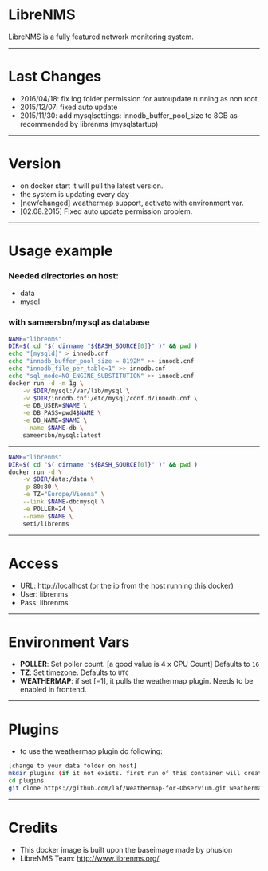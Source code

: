 LibreNMS
====

LibreNMS is a fully featured network monitoring system.

---
Last Changes
===
- 2016/04/18: fix log folder permission for autoupdate running as non root
- 2015/12/07: fixed auto update
- 2015/11/30: add mysqlsettings: innodb_buffer_pool_size to 8GB as recommended by librenms (mysqlstartup)

---
Version
===
- on docker start it will pull the latest version.
- the system is updating every day
- [new/changed] weathermap support, activate with environment var.
- [02.08.2015] Fixed auto update permission problem.

---
Usage example
===
### Needed directories on host:
- data
- mysql

### with sameersbn/mysql as database

```bash
NAME="librenms"
DIR=$( cd "$( dirname "${BASH_SOURCE[0]}" )" && pwd )
echo "[mysqld]" > innodb.cnf
echo "innodb_buffer_pool_size = 8192M" >> innodb.cnf
echo "innodb_file_per_table=1" >> innodb.cnf
echo "sql_mode=NO_ENGINE_SUBSTITUTION" >> innodb.cnf
docker run -d -m 1g \
	-v $DIR/mysql:/var/lib/mysql \
	-v $DIR/innodb.cnf:/etc/mysql/conf.d/innodb.cnf \
	-e DB_USER=$NAME \
	-e DB_PASS=pwd4$NAME \
	-e DB_NAME=$NAME \
	--name $NAME-db \
	sameersbn/mysql:latest
```
---
```bash
NAME="librenms"
DIR=$( cd "$( dirname "${BASH_SOURCE[0]}" )" && pwd )
docker run -d \
	-v $DIR/data:/data \
	-p 80:80 \
	-e TZ="Europe/Vienna" \
	--link $NAME-db:mysql \
	-e POLLER=24 \
	--name $NAME \
	seti/librenms
```

---
Access
===
- URL: http://localhost (or the ip from the host running this docker)
- User: librenms
- Pass: librenms

---
Environment Vars
===
- **POLLER**: Set poller count. [a good value is 4 x CPU Count] Defaults to `16`
- **TZ**: Set timezone. Defaults to `UTC`
- **WEATHERMAP**: if set [=1], it pulls the weathermap plugin. Needs to be enabled in frontend.

---
Plugins
===
- to use the weathermap plugin do following:

```bash
[change to your data folder on host]
mkdir plugins (if it not exists. first run of this container will create it.)
cd plugins
git clone https://github.com/laf/Weathermap-for-Observium.git weathermap
```


---
Credits
===
- This docker image is built upon the baseimage made by phusion
- LibreNMS Team: http://www.librenms.org/
